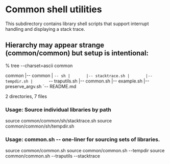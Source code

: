 # Common shell utilities

This subdirectory contains library shell scripts that support interrupt
handling and displaying a stack trace.

## Hierarchy may appear strange (common/common) but setup is intentional:

% tree --charset=ascii common

common
|-- common
|   `-- sh
|       |-- stacktrace.sh
|       |-- tempdir.sh
|       `-- traputils.sh
|-- common.sh
|-- example.sh
|-- preserve_argv.sh
`-- README.md

2 directories, 7 files

### Usage: Source individual libraries by path

source common/common/sh/stacktrace.sh
source common/common/sh/tempdir.sh

### Usage: common.sh -- one-liner for sourcing sets of libraries.

source common/common.sh
source common/common.sh --tempdir
source common/common.sh --traputils --stacktrace


